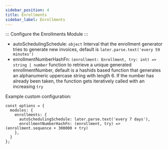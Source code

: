 ```yaml
---
sidebar_position: 4
title: Enrollments
sidebar_label: Enrollments
---
```

:::
Configure the Enrollments Module
:::


- autoSchedulingSchedule: `object` Interval that the enrollment generator tries to generate new invoices, default is `later.parse.text('every 59 minutes')`
- enrollmentNumberHashFn: `(enrollment: Enrollment, try: int) => string | number` function to retrieve a unique generated enrollmentNumber, default is a hashids based function that generates an alphanumeric uppercase string with length 6. If the number has already been taken, the function gets iteratively called with an increasing `try`

Example custom configuration:

```
const options = {
  modules: {
    enrollments: {
      autoSchedulingSchedule: later.parse.text('every 7 days'),
      enrollmentNumberHashFn: (enrollment, try) => (enrollment.sequence + 300000 + try)
    },
  }
};
```
